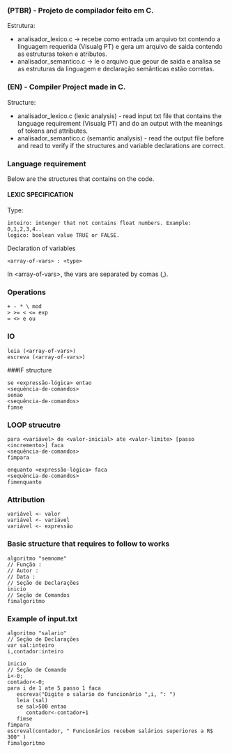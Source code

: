 ### (PTBR) - Projeto de compilador feito em C.<br>
Estrutura: <br>
- analisador_lexico.c -&gt; recebe como entrada um arquivo txt contendo a linguagem requerida (Visualg PT) e gera um arquivo de saida contendo as estruturas token e atributos.
- analisador_semantico.c -&gt; le o arquivo que geour de saida e analisa se as estruturas da linguagem e declara&ccedil;&atilde;o sem&acirc;nticas est&atilde;o corretas.

### (EN) - Compiler Project made in C.<br>
Structure:<br>
- analisador_lexico.c (lexic analysis) - read input txt file that contains the language requirement (Visualg PT) and do an output with the meanings of tokens and attributes.
- analisador_semantico.c (semantic analysis) - read the output file before and read to verify if the structures and variable declarations are correct.


### Language requirement <br>
Below are the structures that contains on the code.<br>


#### LEXIC SPECIFICATION<br>

Type:<br>
```
inteiro: intenger that not contains float numbers. Example: 0,1,2,3,4..
logico: boolean value TRUE or FALSE.
```

Declaration of variables<br>
```
<array-of-vars> : <type>
```
In &lt;array-of-vars&gt;, the vars are separated by comas (,). <br>


### Operations<br>
```
+ - * \ mod 
> >= < <= exp 
= <> e ou
```

### IO<br>
```
leia (<array-of-vars>)
escreva (<array-of-vars>)
```

###IF structure <br>
```
se <expressão-lógica> entao
<sequência-de-comandos>
senao
<sequência-de-comandos>
fimse
```

### LOOP strucutre <br>
```
para <variável> de <valor-inicial> ate <valor-limite> [passo <incremento>] faca
<sequência-de-comandos>
fimpara
```
```
enquanto <expressão-lógica> faca
<sequência-de-comandos>
fimenquanto
```

### Attribution <br> 
```
variável <- valor
variável <- variável
variável <- expressão
 ```
 
### Basic structure that requires to follow to works <br>
```
algoritmo "semnome"
// Função :
// Autor :
// Data :
// Seção de Declarações
inicio
// Seção de Comandos
fimalgoritmo
```

### Example of input.txt
```
algoritmo "salario"
// Seção de Declarações
var sal:inteiro
i,contador:inteiro

inicio
// Seção de Comando
i<-0;
contador<-0;
para i de 1 ate 5 passo 1 faca
   escreva("Digite o salario do funcionário ",i, ": ")
   leia (sal)
   se sal>500 entao
      contador<-contador+1
   fimse
fimpara
escreval(contador, " Funcionários recebem salários superiores a R$ 300" )
fimalgoritmo
```
